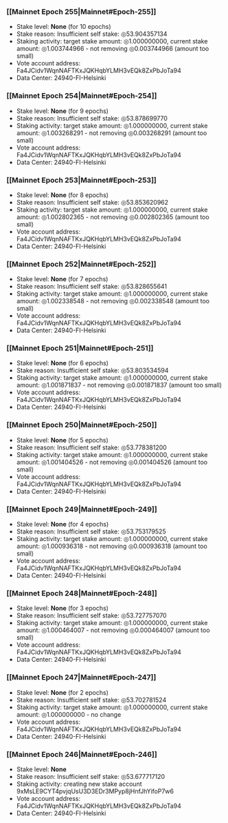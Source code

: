 ### [[Mainnet Epoch 255|Mainnet#Epoch-255]]
* Stake level: **None** (for 10 epochs)
* Stake reason: Insufficient self stake: ◎53.904357134
* Staking activity: target stake amount: ◎1.000000000, current stake amount: ◎1.003744966 - not removing ◎0.003744966 (amount too small)
* Vote account address: Fa4JCidv1WqnNAFTKxJQKHqbYLMH3vEQk8ZxPbJoTa94
* Data Center: 24940-FI-Helsinki
### [[Mainnet Epoch 254|Mainnet#Epoch-254]]
* Stake level: **None** (for 9 epochs)
* Stake reason: Insufficient self stake: ◎53.878699770
* Staking activity: target stake amount: ◎1.000000000, current stake amount: ◎1.003268291 - not removing ◎0.003268291 (amount too small)
* Vote account address: Fa4JCidv1WqnNAFTKxJQKHqbYLMH3vEQk8ZxPbJoTa94
* Data Center: 24940-FI-Helsinki
### [[Mainnet Epoch 253|Mainnet#Epoch-253]]
* Stake level: **None** (for 8 epochs)
* Stake reason: Insufficient self stake: ◎53.853620962
* Staking activity: target stake amount: ◎1.000000000, current stake amount: ◎1.002802365 - not removing ◎0.002802365 (amount too small)
* Vote account address: Fa4JCidv1WqnNAFTKxJQKHqbYLMH3vEQk8ZxPbJoTa94
* Data Center: 24940-FI-Helsinki
### [[Mainnet Epoch 252|Mainnet#Epoch-252]]
* Stake level: **None** (for 7 epochs)
* Stake reason: Insufficient self stake: ◎53.828655641
* Staking activity: target stake amount: ◎1.000000000, current stake amount: ◎1.002338548 - not removing ◎0.002338548 (amount too small)
* Vote account address: Fa4JCidv1WqnNAFTKxJQKHqbYLMH3vEQk8ZxPbJoTa94
* Data Center: 24940-FI-Helsinki
### [[Mainnet Epoch 251|Mainnet#Epoch-251]]
* Stake level: **None** (for 6 epochs)
* Stake reason: Insufficient self stake: ◎53.803534594
* Staking activity: target stake amount: ◎1.000000000, current stake amount: ◎1.001871837 - not removing ◎0.001871837 (amount too small)
* Vote account address: Fa4JCidv1WqnNAFTKxJQKHqbYLMH3vEQk8ZxPbJoTa94
* Data Center: 24940-FI-Helsinki
### [[Mainnet Epoch 250|Mainnet#Epoch-250]]
* Stake level: **None** (for 5 epochs)
* Stake reason: Insufficient self stake: ◎53.778381200
* Staking activity: target stake amount: ◎1.000000000, current stake amount: ◎1.001404526 - not removing ◎0.001404526 (amount too small)
* Vote account address: Fa4JCidv1WqnNAFTKxJQKHqbYLMH3vEQk8ZxPbJoTa94
* Data Center: 24940-FI-Helsinki
### [[Mainnet Epoch 249|Mainnet#Epoch-249]]
* Stake level: **None** (for 4 epochs)
* Stake reason: Insufficient self stake: ◎53.753179525
* Staking activity: target stake amount: ◎1.000000000, current stake amount: ◎1.000936318 - not removing ◎0.000936318 (amount too small)
* Vote account address: Fa4JCidv1WqnNAFTKxJQKHqbYLMH3vEQk8ZxPbJoTa94
* Data Center: 24940-FI-Helsinki
### [[Mainnet Epoch 248|Mainnet#Epoch-248]]
* Stake level: **None** (for 3 epochs)
* Stake reason: Insufficient self stake: ◎53.727757070
* Staking activity: target stake amount: ◎1.000000000, current stake amount: ◎1.000464007 - not removing ◎0.000464007 (amount too small)
* Vote account address: Fa4JCidv1WqnNAFTKxJQKHqbYLMH3vEQk8ZxPbJoTa94
* Data Center: 24940-FI-Helsinki
### [[Mainnet Epoch 247|Mainnet#Epoch-247]]
* Stake level: **None** (for 2 epochs)
* Stake reason: Insufficient self stake: ◎53.702781524
* Staking activity: target stake amount: ◎1.000000000, current stake amount: ◎1.000000000 - no change
* Vote account address: Fa4JCidv1WqnNAFTKxJQKHqbYLMH3vEQk8ZxPbJoTa94
* Data Center: 24940-FI-Helsinki
### [[Mainnet Epoch 246|Mainnet#Epoch-246]]
* Stake level: **None**
* Stake reason: Insufficient self stake: ◎53.677717120
* Staking activity: creating new stake account 9xMsLE9CYT4pvjqUsU3D3EDr3MPyp8jHnfJhYifoP7w6
* Vote account address: Fa4JCidv1WqnNAFTKxJQKHqbYLMH3vEQk8ZxPbJoTa94
* Data Center: 24940-FI-Helsinki
